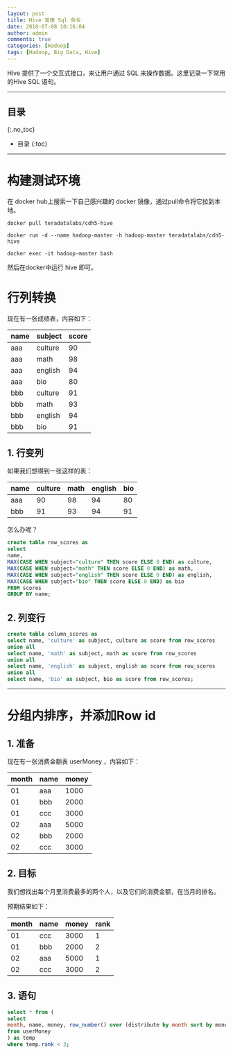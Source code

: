 ```yaml
---
layout: post
title: Hive 常用 Sql 命令
date: 2018-07-08 10:16:04
author: admin
comments: true
categories: [Hadoop]
tags: [Hadoop, Big Data, Hive]
---
```


Hive 提供了一个交互式接口，来让用户通过 SQL 来操作数据。这里记录一下常用的Hive SQL 语句。

<!-- more -->
---
## 目录
{:.no_toc}

* 目录
{:toc}
---

# 构建测试环境

在 docker hub上搜索一下自己感兴趣的 docker 镜像，通过pull命令将它拉到本地。

```
docker pull teradatalabs/cdh5-hive

docker run -d --name hadoop-master -h hadoop-master teradatalabs/cdh5-hive

docker exec -it hadoop-master bash
```

然后在docker中运行 hive 即可。

# 行列转换

现在有一张成绩表，内容如下：

name | subject | score
---|---|---
aaa | culture | 90
aaa | math | 98
aaa | english | 94
aaa | bio | 80
bbb | culture | 91
bbb | math | 93
bbb | english | 94
bbb | bio | 91

## 1. 行变列

如果我们想得到一张这样的表：

name | culture | math | english | bio
---|---|---|---|---
aaa | 90 | 98 | 94 | 80
bbb | 91 | 93 | 94 | 91

怎么办呢？

```sql
create table row_scores as 
select 
name, 
MAX(CASE WHEN subject="culture" THEN score ELSE 0 END) as culture,
MAX(CASE WHEN subject="math" THEN score ELSE 0 END) as math,
MAX(CASE WHEN subject="english" THEN score ELSE 0 END) as english,
MAX(CASE WHEN subject="bio" THEN score ELSE 0 END) as bio
FROM scores
GROUP BY name;
```

## 2. 列变行

```sql
create table column_scores as 
select name, 'culture' as subject, culture as score from row_scores
union all
select name, 'math' as subject, math as score from row_scores
union all
select name, 'english' as subject, english as score from row_scores
union all
select name, 'bio' as subject, bio as score from row_scores;
```
---

# 分组内排序，并添加Row id

## 1. 准备

现在有一张消费金额表 userMoney ，内容如下：

month | name | money
---|---|---
01 | aaa | 1000
01 | bbb | 2000
01 | ccc | 3000
02 | aaa | 5000
02 | bbb | 2000
02 | ccc | 3000

## 2. 目标

我们想找出每个月里消费最多的两个人，以及它们的消费金额，在当月的排名。

预期结果如下：

month | name | money | rank
---|---|---|---
01 | ccc | 3000 | 1
01 | bbb | 2000 | 2
02 | aaa | 5000 | 1
02 | ccc | 3000 | 2

## 3. 语句

```sql
select * from (
select 
month, name, money, row_number() over (distribute by month sort by money desc) as rank
from userMoney
) as temp
where temp.rank < 3;

```